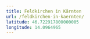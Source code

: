 ```yaml
---
title: Feldkirchen in Kärnten
url: /feldkirchen-in-kaernten/
latitude: 46.722917800000005
longitude: 14.0964965
---
```

